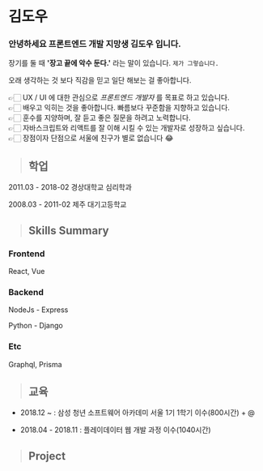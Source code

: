 # 김도우

### 안녕하세요 프론트엔드 개발 지망생 김도우 입니다.

장기를 둘 때 **'장고 끝에 악수 둔다.'** 라는 말이 있습니다. `제가 그렇습니다.`

오래 생각하는 것 보다 직감을 믿고 일단 해보는 걸 좋아합니다.

👉🏻 UX / UI 에 대한 관심으로 *프론트엔드 개발자* 를 목표로 하고 있습니다.  
👉🏻 배우고 익히는 것을 좋아합니다. 빠름보다 꾸준함을 지향하고 있습니다.  
👉🏻 훈수를 지양하며, 잘 듣고 좋은 질문을 하려고 노력합니다.  
👉🏻 자바스크립트와 리액트를 잘 이해 시킬 수 있는 개발자로 성장하고 싶습니다.  
👉🏻 장점이자 단점으로 서울에 친구가 별로 없습니다 😂

> <h2>학업</h2>

2011.03 - 2018-02 경상대학교 심리학과

2008.03 - 2011-02 제주 대기고등학교




> <h2>Skills Summary</h2>

<h3>Frontend</h3>
  React, Vue
<h3>Backend</h3>
  NodeJs - Express

  Python - Django
<h3>Etc</h3>
  Graphql, Prisma

> <h2>교육</h2>

* 2018.12 ~ : 삼성 청년 소프트웨어 아카데미 서울 1기 1학기 이수(800시간) + @


* 2018.04 - 2018.11 : 플레이데이터 웹 개발 과정 이수(1040시간)

> <h2>Project</h2>